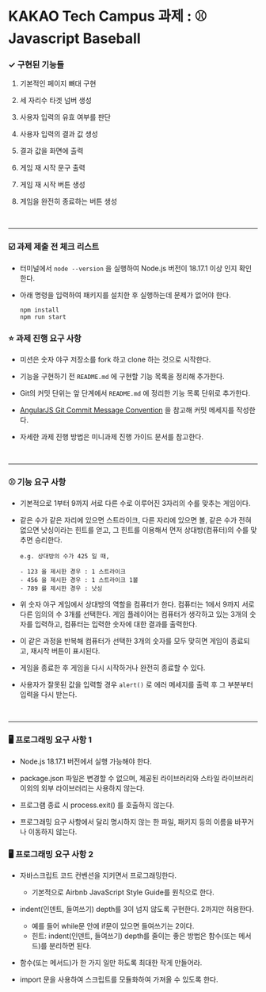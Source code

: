<h1> KAKAO Tech Campus 과제 : ⚾️ Javascript Baseball </h1>

<h3>✓ 구현된 기능들</h3>

1. 기본적인 페이지 뼈대 구현

2. 세 자리수 타겟 넘버 생성

3. 사용자 입력의 유효 여부를 판단

4. 사용자 입력의 결과 값 생성

5. 결과 값을 화면에 출력

6. 게임 재 시작 문구 출력

7. 게임 재 시작 버튼 생성

8. 게임을 완전히 종료하는 버튼 생성


<br>

----

<h3>☑️ 과제 제출 전 체크 리스트</h3>

- 터미널에서 `node --version` 을 실행하여 Node.js 버전이 18.17.1 이상 인지 확인한다.
- 아래 명령을 입력하여 패키지를 설치한 후 실행하는데 문제가 없어야 한다.

  ```
  npm install
  npm run start
  ``` 

<h3>⭐️ 과제 진행 요구 사항</h3>

- 미션은 숫자 야구 저장소를 fork 하고 clone 하는 것으로 시작한다.

- 기능을 구현하기 전 `README.md` 에 구현할 기능 목록을 정리해 추가한다.

- Git의 커밋 단위는 앞 단계에서 `README.md` 에 정리한 기능 목록 단위로 추가한다.

- <a href = "https://gist.github.com/stephenparish/9941e89d80e2bc58a153">AngularJS Git Commit Message Convention</a> 을 참고해 커밋 메세지를 작성한다.

- 자세한 과제 진행 방법은 미니과제 진행 가이드 문서를 참고한다.

<br>

------


<h3>⚾️ 기능 요구 사항</h3>

- 기본적으로 1부터 9까지 서로 다른 수로 이루어진 3자리의 수를 맞추는 게임이다.
- 같은 수가 같은 자리에 있으면 스트라이크, 다른 자리에 있으면 볼, 같은 수가 전혀 없으면 낫싱이라는 힌트를 얻고, 그 힌트를 이용해서 먼저 상대방(컴퓨터)의 수를 맞추면 승리한다.

  ```
  e.g. 상대방의 수가 425 일 때,
  
  - 123 을 제시한 경우 : 1 스트라이크
  - 456 을 제시한 경우 : 1 스트라이크 1볼
  - 789 를 제시한 경우 : 낫싱
  ```

- 위 숫자 야구 게임에서 상대방의 역할을 컴퓨터가 한다. 컴퓨터는 1에서 9까지 서로 다른 임의의 수 3개를 선택한다. 게임 플레이어는 컴퓨터가 생각하고 있는 3개의 숫자를 입력하고, 컴퓨터는 입력한 숫자에 대한 결과를 출력한다.
- 이 같은 과정을 반복해 컴퓨터가 선택한 3개의 숫자를 모두 맞히면 게임이 종료되고, 재시작 버튼이 표시된다.
- 게임을 종료한 후 게임을 다시 시작하거나 완전히 종료할 수 있다.
- 사용자가 잘못된 값을 입력할 경우 `alert()` 로 에러 메세지를 출력 후 그 부분부터 입력을 다시 받는다.

<br>

------


<h3>🖥️ 프로그래밍 요구 사항 1</h3>

- Node.js 18.17.1 버전에서 실행 가능해야 한다.

- package.json 파일은 변경할 수 없으며, 제공된 라이브러리와 스타일 라이브러리 이외의 외부 라이브러리는 사용하지 않는다.

- 프로그램 종료 시 process.exit() 를 호출하지 않는다.

- 프로그래밍 요구 사항에서 달리 명시하지 않는 한 파일, 패키지 등의 이름을 바꾸거나 이동하지 않는다.

<h3>🖥️ 프로그래밍 요구 사항 2 </h3>

- 자바스크립트 코드 컨벤션을 지키면서 프로그래밍한다.
  - 기본적으로 Airbnb JavaScript Style Guide를 원칙으로 한다.

- indent(인덴트, 들여쓰기) depth를 3이 넘지 않도록 구현한다. 2까지만 허용한다.
  - 예를 들어 while문 안에 if문이 있으면 들여쓰기는 2이다.
  - 힌트: indent(인덴트, 들여쓰기) depth를 줄이는 좋은 방법은 함수(또는 메서드)를 분리하면 된다.

- 함수(또는 메서드)가 한 가지 일만 하도록 최대한 작게 만들어라.

- import 문을 사용하여 스크립트를 모듈화하여 가져올 수 있도록 한다.
